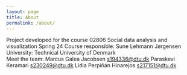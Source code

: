 ```yaml
---
layout: page
title: About
permalink: /about/
---
```


Project developed for the course 02806 Social data analysis and visualization Spring 24
Course responsible: Sune Lehmann Jørgensen
University: Technical University of Denmark
<br>
Meet the team:
Marcus Galea Jacobsen
s194336@dtu.dk
Paraskevi Keramari
s230249@dtu.dk
Lidia Perpiñán Hinarejos
s217151@dtu.dk
